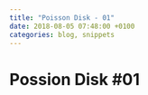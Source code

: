```yaml
---
title: "Poisson Disk - 01"
date: 2018-08-05 07:48:00 +0100
categories: blog, snippets
---
```


# Possion Disk #01


